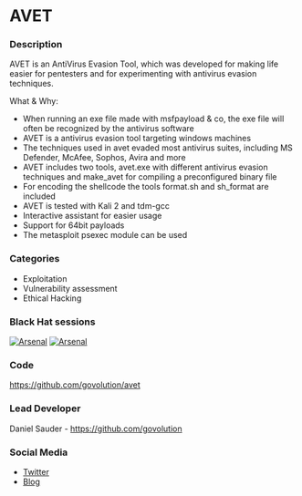 # AVET

### Description
AVET is an AntiVirus Evasion Tool, which was developed for making life easier for pentesters and for experimenting with antivirus evasion techniques.

What & Why:
- When running an exe file made with msfpayload & co, the exe file will often be recognized by the antivirus software
- AVET is a antivirus evasion tool targeting windows machines
- The techniques used in avet evaded most antivirus suites, including MS Defender, McAfee, Sophos, Avira and more
- AVET includes two tools, avet.exe with different antivirus evasion techniques and make_avet for compiling a preconfigured binary file
- For encoding the shellcode the tools format.sh and sh_format are included
- AVET is tested with Kali 2 and tdm-gcc
- Interactive assistant for easier usage
- Support for 64bit payloads
- The metasploit psexec module can be used

### Categories
* Exploitation
* Vulnerability assessment
* Ethical Hacking

### Black Hat sessions
[![Arsenal](https://rawgit.com/toolswatch/badges/master/arsenal/asia/2017.svg)](https://www.toolswatch.org/2017/02/the-black-hat-arsenal-asia-2017-great-line-up/)
[![Arsenal](https://rawgit.com/toolswatch/badges/master/arsenal/usa/2017.svg)](http://www.toolswatch.org/2017/06/the-black-hat-arsenal-usa-2017-phenomenal-line-up-announced/)
 
### Code 
https://github.com/govolution/avet

### Lead Developer
 Daniel Sauder - https://github.com/govolution

### Social Media 
* [Twitter](https://twitter.com/DanielX4v3r)
* [Blog](https://govolution.wordpress.com/)
